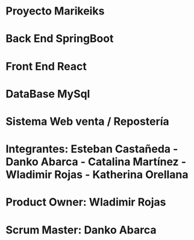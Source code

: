 # Proyecto Marikeiks
# Back End SpringBoot
# Front End React
# DataBase MySql
# Sistema Web venta / Repostería
# Integrantes: Esteban Castañeda - Danko Abarca - Catalina Martínez - Wladimir Rojas - Katherina Orellana
# Product Owner: Wladimir Rojas
# Scrum Master: Danko Abarca